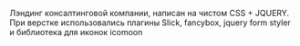 Лэндинг консалтинговой компании, написан на чистом CSS + JQUERY. При верстке использовались плагины Slick, fancybox, jquery form styler и библиотека для иконок icomoon
